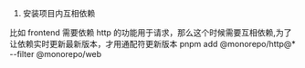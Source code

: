 1. 安装项目内互相依赖

  比如 frontend 需要依赖 http 的功能用于请求，那么这个时候需要互相依赖,为了让依赖实时更新最新版本，才用通配符更新版本
  pnpm add @monorepo/http@* --filter @monorepo/web